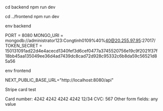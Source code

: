 cd backend
npm run dev

cd ../frontend
npm run dev

env backend

PORT = 8080
MONGO_URI = mongodb://administrator123:Congtinh0109%40%40@20.255.97.95:27017/
TOKEN_SECRET = 150131091ad22d4e4acecd1340fef3d6cef0477a3745520756e19c9f2021f37f18bb45aa135049ee36d4ad7439dc8cad72d928c95332c6b8da59c56521d85a56

env frontend

NEXT_PUBLIC_BASE_URL="http://localhost:8080/api"


Stripe card test

Card number: 4242 4242 4242 4242
12/34
CVC: 567
Other form fields: any value